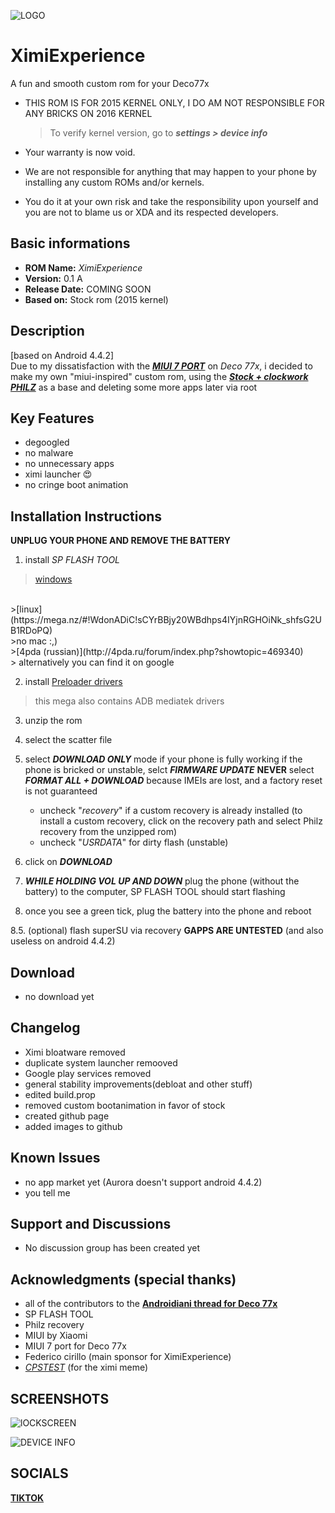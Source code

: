 ![**LOGO**](./Logo.png)

# XimiExperience
A fun and smooth custom rom for your Deco77x

* THIS ROM IS FOR 2015 KERNEL ONLY, I DO AM NOT RESPONSIBLE FOR ANY BRICKS ON 2016 KERNEL
  > To verify kernel version, go to __*settings > device info*__

 * Your warranty is now void.
 * We are not responsible for anything that may happen to your phone by installing any custom ROMs and/or kernels. 
 * You do it at your own risk and take the responsibility upon yourself and you are not to blame us or XDA and its respected developers.

## Basic informations
- **ROM Name:**  _XimiExperience_
- **Version:** 0.1 A
- **Release Date:** COMING SOON
- **Based on:** Stock rom (2015 kernel)

## **Description**
[based on Android 4.4.2] <br>
Due to my dissatisfaction with the [_**MIUI 7 PORT**_](https://www.androidiani.com/forum/modding-smartphone-altroconsumo/522845-miui-7-deco77x-port-bigboss97.html) on _Deco 77x_, i decided to make my own "miui-inspired" custom rom, 
using the [_**Stock + clockwork PHILZ**_](https://www.needrom.com/download/deco-77x-2/) as a base and deleting some more apps later via root

## **Key Features**
- degoogled
- no malware
- no unnecessary apps
- ximi launcher 😍
- no cringe boot animation

## **Installation Instructions**
**UNPLUG YOUR PHONE AND REMOVE THE BATTERY**
1. install _SP FLASH TOOL_
>[windows](https://mega.nz/#!qApRBK6T!stKi3xa-zy-_1eeegvG_q1fiJqqUYbaOQp95Z-JxOck)
<br>
>[linux](https://mega.nz/#!WdonADiC!sCYrBBjy20WBdhps4IYjnRGHOiNk_shfsG2UB1RDoPQ)
<br>
>no mac :,)
<br>
>[4pda (russian)](http://4pda.ru/forum/index.php?showtopic=469340)
<br>
> alternatively you can find it on google

2. install [Preloader drivers](https://mega.nz/file/uQo1XDDI#EF0V4Tr5LgQvXuPAOSrcegtByZqrZt0tGtZe_8RZLms)
>this mega also contains ADB mediatek drivers

3. unzip the rom

4. select the scatter file

5. select _**DOWNLOAD ONLY**_ mode if your phone is fully working
   if the phone is bricked or unstable, selct _**FIRMWARE UPDATE**_
   **NEVER** select _**FORMAT ALL + DOWNLOAD**_ because IMEIs are lost, and a factory reset is not guaranteed
   * uncheck "_recovery_" if a custom recovery is already installed (to install a custom recovery,  click on the recovery path and select Philz recovery from the unzipped rom)
   * uncheck "_USRDATA_" for dirty flash (unstable)
6. click on  _**DOWNLOAD**_
7. _**WHILE HOLDING VOL UP AND DOWN**_ plug the phone (without the battery) to the computer, SP FLASH TOOL should start flashing
8. once you see a green tick, plug the battery into the phone and reboot

8.5. (optional) flash superSU via recovery
**GAPPS ARE UNTESTED** (and also useless on android 4.4.2)

## **Download**
* no download yet

## **Changelog**
- Ximi bloatware removed
- duplicate system launcher remooved
- Google play services removed
- general stability improvements(debloat and other stuff)
- edited build.prop
- removed custom bootanimation in favor of stock
- created github page
- added images to github
## **Known Issues**
- no app market yet (Aurora doesn't support android 4.4.2)
- you tell me

## **Support and Discussions**
- No discussion group has been created yet

## **Acknowledgments** (special thanks)
- all of the contributors to the [**Androidiani thread for Deco 77x**](https://www.androidiani.com/forum/modding-smartphone-altroconsumo/507498-smartphone-altroconsumo-mt6572-modding.html)
- SP FLASH TOOL
- Philz recovery
- MIUI by Xiaomi
- MIUI 7 port for Deco 77x
- Federico cirillo (main sponsor for XimiExperience)
- [_CPSTEST_](https://tiktok.com/@cpstest_) (for the ximi meme)

## SCREENSHOTS
![**lOCKSCREEN**](./Lockscreen.png)

![**DEVICE INFO**](./Info.png)

## SOCIALS
[**TIKTOK**](https://tiktok.com/@tuttohomebrew)
